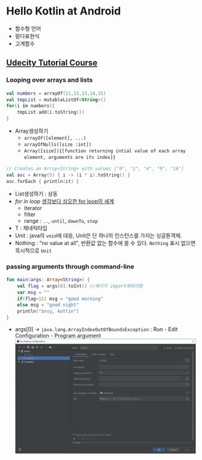 # Hello Kotlin at Android

- 함수형 언어
- 람다표현식
- 고계함수

## [Udecity Tutorial Course](https://classroom.udacity.com/courses/ud9011)

### Looping over arrays and lists
```kotlin
val numbers = arrayOf(11,12,13,14,15)
val tmpList = mutableListOf<String>()
for(i in numbers){
    tmpList.add(i.toString())
}
```
- Array생성하기
  - `arrayOf([element], ...)`
  - `arrayOfNulls([size :int])`
  - `Array([size]){[function returning intial value of each array element, arguments are its index]}`
```kotlin
// Creates an Array<String> with values ["0", "1", "4", "9", "16"]
val asc = Array(5) { i -> (i * i).toString() }
asc.forEach { println(it) }
```
- List생성하기 : 상동
- *for in loop* [생각보다 심오한 for loop의 세계](https://soulduse.tistory.com/71)
  - iterator
  - filter
  - range : `..`, `until`, `downTo`, `step`
- T : 제네릭타입
- Unit : java의 `void`에 대응, Unit은 단 하나의 인스턴스를 가지는 싱글톤객체.
- Nothing : "no value at all", 반환값 없는 함수에 쓸 수 있다. `Nothing` 표시 없으면 묵시적으로 `Unit`

### passing arguments through command-line
```kotlin
fun main(args: Array<String>) {
    val flag = args[0].toInt() //패키지 import해줘야함
    var msg = ""
    if(flag<12) msg = "good morning"
    else msg = "good night"
    println("$msg, kotlin")
}
```
- args[0] -> `java.lang.ArrayIndexOutOfBoundsException` : Run - Edit Configuration - Program argument
![](../img/intelliJ-commandline-input.PNG)
